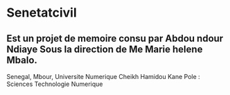 # Senetatcivil
Est un projet de memoire
consu par Abdou ndour Ndiaye 
Sous la direction de Me Marie helene Mbalo.
--------------------------------------------------------------------
Senegal, Mbour, Universite Numerique Cheikh Hamidou Kane
Pole : Sciences Technologie Numerique